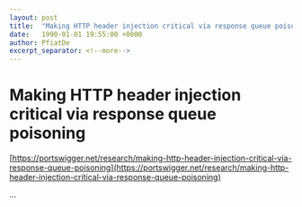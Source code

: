 ```yaml
---
layout: post
title:  "Making HTTP header injection critical via response queue poisoning"
date:   1990-01-01 19:55:00 +0000
author: PfiatDe
excerpt_separator: <!--more-->
---
```


# Making HTTP header injection critical via response queue poisoning
[https://portswigger.net/research/making-http-header-injection-critical-via-response-queue-poisoning](https://portswigger.net/research/making-http-header-injection-critical-via-response-queue-poisoning)

...
<!--more-->
